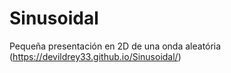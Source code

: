 # Sinusoidal
Pequeña presentación en 2D de una onda aleatória
(https://devildrey33.github.io/Sinusoidal/)
